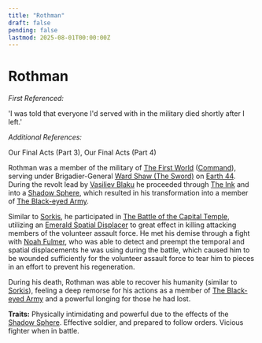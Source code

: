 ```yaml
---
title: "Rothman"
draft: false
pending: false
lastmod: 2025-08-01T00:00:00Z
---
```


# Rothman

*First Referenced:*

'I was told that everyone I'd served with in the military died shortly after I left.'

*Additional References:*

Our Final Acts (Part 3), Our Final Acts (Part 4)

Rothman was a member of the military of [The First World](/worlds/the-first-world/) ([Command](/unknown/command/)), serving under Brigadier-General [Ward Shaw (The Sword)](/people/ward-shaw-the-sword/) on [Earth 44](/worlds/earth-44/). During the revolt lead by [Vasiliev Blaku](/people/vasiliev-blaku/) he proceeded through [The Ink](/unknown/the-ink/) and into a [Shadow Sphere](/entities/shadow-sphere/), which resulted in his transformation into a member of [The Black-eyed Army](/people/the-black-eyed-army/).

Similar to [Sorkis](/people/sorkis/), he participated in [The Battle of the Capital Temple](/timelines/chronology-of-events-the-battle-of-the-capital-temple/), utilizing an [Emerald Spatial Displacer](/devices/emerald-spatial-displacer/) to great effect in killing attacking members of the volunteer assault force. He met his demise through a fight with [Noah Fulmer](/people/noah-fulmer/), who was able to detect and preempt the temporal and spatial displacements he was using during the battle, which caused him to be wounded sufficiently for the volunteer assault force to tear him to pieces in an effort to prevent his regeneration.

During his death, Rothman was able to recover his humanity (similar to [Sorkis](/people/sorkis/)), feeling a deep remorse for his actions as a member of [The Black-eyed Army](/people/the-black-eyed-army/) and a powerful longing for those he had lost.

**Traits:** Physically intimidating and powerful due to the effects of the [Shadow Sphere](/entities/shadow-sphere/). Effective soldier, and prepared to follow orders. Vicious fighter when in battle.
